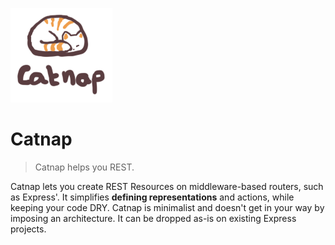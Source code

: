 ![catnap](catnap.png)

# Catnap

> Catnap helps you REST.

Catnap lets you create REST Resources on middleware-based routers, such as Express'. It simplifies **defining representations** and actions, while keeping your code DRY. Catnap is minimalist and doesn't get in your way by imposing an architecture. It can be dropped as-is on existing Express projects.
